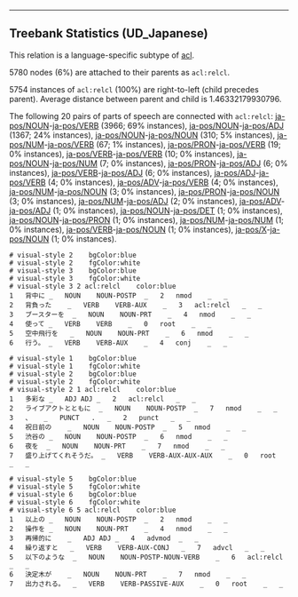 

--------------------------------------------------------------------------------

## Treebank Statistics (UD_Japanese)

This relation is a language-specific subtype of [acl]().

5780 nodes (6%) are attached to their parents as `acl:relcl`.

5754 instances of `acl:relcl` (100%) are right-to-left (child precedes parent).
Average distance between parent and child is 1.46332179930796.

The following 20 pairs of parts of speech are connected with `acl:relcl`: [ja-pos/NOUN]()-[ja-pos/VERB]() (3966; 69% instances), [ja-pos/NOUN]()-[ja-pos/ADJ]() (1367; 24% instances), [ja-pos/NOUN]()-[ja-pos/NOUN]() (310; 5% instances), [ja-pos/NUM]()-[ja-pos/VERB]() (67; 1% instances), [ja-pos/PRON]()-[ja-pos/VERB]() (19; 0% instances), [ja-pos/VERB]()-[ja-pos/VERB]() (10; 0% instances), [ja-pos/NOUN]()-[ja-pos/NUM]() (7; 0% instances), [ja-pos/PRON]()-[ja-pos/ADJ]() (6; 0% instances), [ja-pos/VERB]()-[ja-pos/ADJ]() (6; 0% instances), [ja-pos/ADJ]()-[ja-pos/VERB]() (4; 0% instances), [ja-pos/ADV]()-[ja-pos/VERB]() (4; 0% instances), [ja-pos/NUM]()-[ja-pos/NOUN]() (3; 0% instances), [ja-pos/PRON]()-[ja-pos/NOUN]() (3; 0% instances), [ja-pos/NUM]()-[ja-pos/ADJ]() (2; 0% instances), [ja-pos/ADV]()-[ja-pos/ADJ]() (1; 0% instances), [ja-pos/NOUN]()-[ja-pos/DET]() (1; 0% instances), [ja-pos/NOUN]()-[ja-pos/PRON]() (1; 0% instances), [ja-pos/NUM]()-[ja-pos/NUM]() (1; 0% instances), [ja-pos/VERB]()-[ja-pos/NOUN]() (1; 0% instances), [ja-pos/X]()-[ja-pos/NOUN]() (1; 0% instances).


~~~ conllu
# visual-style 2	bgColor:blue
# visual-style 2	fgColor:white
# visual-style 3	bgColor:blue
# visual-style 3	fgColor:white
# visual-style 3 2 acl:relcl	color:blue
1	背中に	_	NOUN	NOUN-POSTP	_	2	nmod	_	_
2	背負った	_	VERB	VERB-AUX	_	3	acl:relcl	_	_
3	ブースターを	_	NOUN	NOUN-PRT	_	4	nmod	_	_
4	使って	_	VERB	VERB	_	0	root	_	_
5	空中飛行を	_	NOUN	NOUN-PRT	_	6	nmod	_	_
6	行う。	_	VERB	VERB-AUX	_	4	conj	_	_

~~~


~~~ conllu
# visual-style 1	bgColor:blue
# visual-style 1	fgColor:white
# visual-style 2	bgColor:blue
# visual-style 2	fgColor:white
# visual-style 2 1 acl:relcl	color:blue
1	多彩な	_	ADJ	ADJ	_	2	acl:relcl	_	_
2	ライブアクトとともに	_	NOUN	NOUN-POSTP	_	7	nmod	_	_
3	、	_	PUNCT	.	_	2	punct	_	_
4	祝日前の	_	NOUN	NOUN-POSTP	_	5	nmod	_	_
5	渋谷の	_	NOUN	NOUN-POSTP	_	6	nmod	_	_
6	夜を	_	NOUN	NOUN-PRT	_	7	nmod	_	_
7	盛り上げてくれそうだ。	_	VERB	VERB-AUX-AUX-AUX	_	0	root	_	_

~~~


~~~ conllu
# visual-style 5	bgColor:blue
# visual-style 5	fgColor:white
# visual-style 6	bgColor:blue
# visual-style 6	fgColor:white
# visual-style 6 5 acl:relcl	color:blue
1	以上の	_	NOUN	NOUN-POSTP	_	2	nmod	_	_
2	操作を	_	NOUN	NOUN-PRT	_	4	nmod	_	_
3	再帰的に	_	ADJ	ADJ	_	4	advmod	_	_
4	繰り返すと	_	VERB	VERB-AUX-CONJ	_	7	advcl	_	_
5	以下のような	_	NOUN	NOUN-POSTP-NOUN-VERB	_	6	acl:relcl	_	_
6	決定木が	_	NOUN	NOUN-PRT	_	7	nmod	_	_
7	出力される。	_	VERB	VERB-PASSIVE-AUX	_	0	root	_	_

~~~


